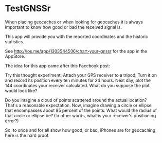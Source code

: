 # TestGNSSr

When placing geocaches or when looking for geocaches it is always
important to know how good or bad the received signal is.

This app will provide you with the reported coordinates and the
historic statistics.

See http://ios.me/app/1303544506/chart-your-gnssr for the app in
the AppStore.


The idea for this app came after this Facebook post:

Try this thought experiment: Attach your GPS receiver to a tripod.
Turn it on and record its position every ten minutes for 24 hours.
Next day, plot the 144 coordinates your receiver calculated. What
do you suppose the plot would look like?

Do you imagine a cloud of points scattered around the actual location?
That's a reasonable expectation. Now, imagine drawing a circle or
ellipse that encompasses about 95 percent of the points. What would
the radius of that circle or ellipse be? (In other words, what is
your receiver's positioning error?)

So, to once and for all show how good, or bad, iPhones are for
geocaching, here is the hard proof.
